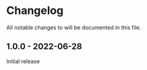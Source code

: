 # Changelog

All notable changes to will be documented in this file.

## 1.0.0 - 2022-06-28

Initial release
